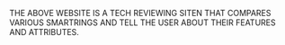 THE ABOVE WEBSITE IS A TECH REVIEWING SITEN THAT COMPARES VARIOUS SMARTRINGS AND TELL THE USER ABOUT THEIR FEATURES AND ATTRIBUTES.
